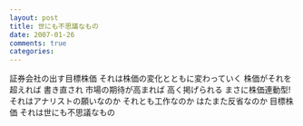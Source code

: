 ```yaml
---
layout: post
title: 世にも不思議なもの
date: 2007-01-26
comments: true
categories:
---
```



証券会社の出す目標株価
それは株価の変化とともに変わっていく
株価がそれを超えれば
書き直され
市場の期待が高まれば
高く掲げられる
まさに株価連動型!
それはアナリストの願いなのか
それとも工作なのか
はたまた反省なのか
目標株価
それは世にも不思議なもの
